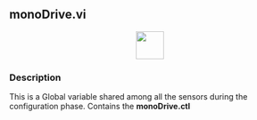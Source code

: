 ## monoDrive.vi
<p align="center">
<img src="https://github.com/monoDriveIO/documentation/raw/master/WikiPhotos/LV_client/tools/monoDrivegblc.png" 
width="50"  />
</p>

### Description 
This is a Global variable shared among all the sensors during the configuration phase. Contains the **monoDrive.ctl**
